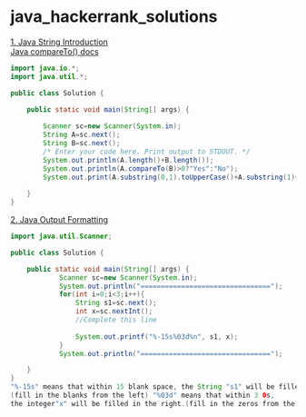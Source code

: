 # java_hackerrank_solutions
[1. Java String Introduction](https://www.hackerrank.com/challenges/java-strings-introduction/problem)<br>
[Java compareTo() docs](https://www.javatpoint.com/java-string-compareto)

```java
import java.io.*;
import java.util.*;

public class Solution {

    public static void main(String[] args) {
        
        Scanner sc=new Scanner(System.in);
        String A=sc.next();
        String B=sc.next();
        /* Enter your code here. Print output to STDOUT. */
        System.out.println(A.length()+B.length());
        System.out.println(A.compareTo(B)>0?"Yes":"No");
        System.out.print(A.substring(0,1).toUpperCase()+A.substring(1)+" "+B.substring(0,1).toUpperCase()+B.substring(1));
        
    }
}
```
[2. Java Output Formatting](https://www.hackerrank.com/challenges/java-output-formatting/problem)
```java
import java.util.Scanner;

public class Solution {

    public static void main(String[] args) {
            Scanner sc=new Scanner(System.in);
            System.out.println("================================");
            for(int i=0;i<3;i++){
                String s1=sc.next();
                int x=sc.nextInt();
                //Complete this line
              
                System.out.printf("%-15s%03d%n", s1, x);
            }
            System.out.println("================================");

    }
}
"%-15s" means that within 15 blank space, the String "s1" will be filled in the left.
(fill in the blanks from the left) "%03d" means that within 3 0s,
the integer"x" will be filled in the right.(fill in the zeros from the right).
```
